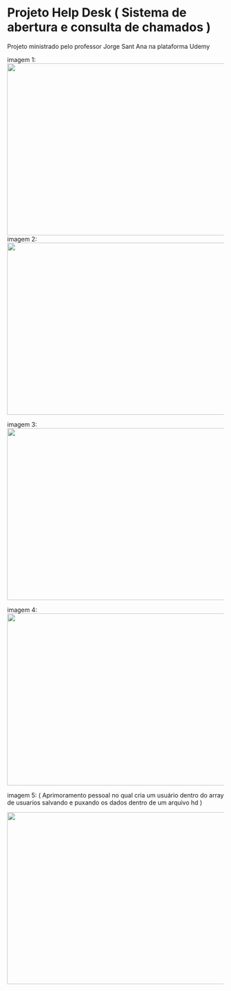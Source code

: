 # Projeto Help Desk ( Sistema de abertura e consulta de chamados )

<a>Projeto ministrado pelo professor Jorge Sant Ana na plataforma Udemy</a>

imagem 1:
<img src="https://uploaddeimagens.com.br/images/003/538/867/original/login.png?1637093440" width="900px" height="400">
<br/>
imagem 2:
<img src="https://uploaddeimagens.com.br/images/003/538/871/original/home.png?1637093485" width="900px" height="400">

imagem 3:
<img src="https://uploaddeimagens.com.br/images/003/538/875/original/abrir_chamado.png?1637093516" width="900px" height="400">

imagem 4:
<img src="https://uploaddeimagens.com.br/images/003/538/879/original/consultar_chamado.png?1637093541" width="900px" height="400">

<a>imagem 5: ( Aprimoramento pessoal no qual cria um usuário dentro do array de usuarios salvando e puxando os dados dentro de um arquivo hd ) </a>
<p><img src="https://uploaddeimagens.com.br/images/003/538/881/original/adicionar_usuario.png?1637093578" width="900px" height="400"></p>
